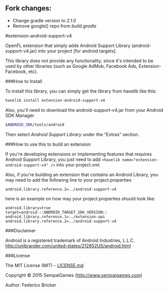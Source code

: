 Fork changes:
---
* Change gradle version to _2.1.0_
* Remove google() repo from _build.gradle_

#extension-android-support-v4

OpenFL extension that simply adds Android Support Library (android-support-v4.jar) into your project [for android targets].

This library does not provide any functionality, since it's intended to be used by other libraries (such as Google AdMob, Facebook Ads, Extension-Facebook, etc).

###How to Install

To install this library, you can simply get the library from haxelib like this:
```bash
haxelib install extension-android-support-v4
```

Also, you'll need to download the android-support-v4.jar from your Android SDK Manager
```bash
$ANDROID_SDK/tools/android
```

Then select *Android Support Library* under the "Extras" section.


###How to use this to build an extension

If you're developing extensions or implementing features that requires Android Support Library, you just need to add ```<haxelib name="extension-android-support-v4" />``` into your project.xml.

Also, if you're building an extension that contains an Android Library, you may need to add the following line to your project.properties
```
android.library.reference.2=../android-support-v4
```

here is an example on how may your project.properties should look like:

```
android.library=true
target=android-::ANDROID_TARGET_SDK_VERSION::
android.library.reference.1=../extension-api
android.library.reference.2=../android-support-v4
```

###Disclaimer

Android is a registered trademark of Android Industries, L.L.C.
http://unibrander.com/united-states/212852US/android.html


###License

The MIT License (MIT) - [LICENSE.md](LICENSE.md)

Copyright &copy; 2015 SempaiGames (http://www.sempaigames.com)

Author: Federico Bricker
